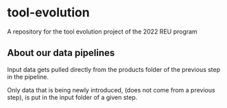 # tool-evolution

A repository for the tool evolution project of the 2022 REU program

## About our data pipelines

Input data gets pulled directly from the products folder of the previous step
in the pipeline.

Only data that is being newly introduced, (does not come from a previous step),
is put in the input folder of a given step.
